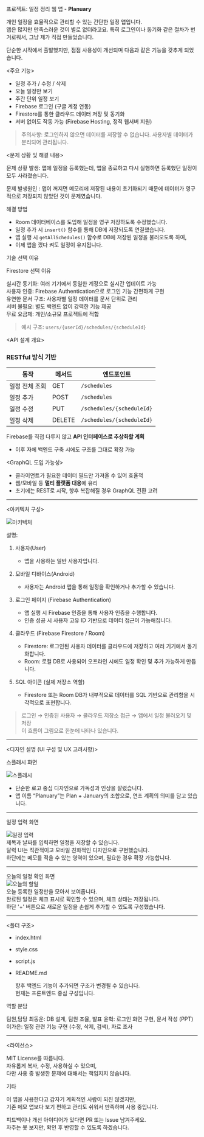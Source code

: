 프로젝트: 일정 정리 웹 앱 - **Planuary**

개인 일정을 효율적으로 관리할 수 있는 간단한 일정 앱입니다.  
앱은 많지만 만족스러운 것이 별로 없더라고요. 특히 로그인이나 동기화 같은 절차가 번거로워서, 그냥 제가 직접 만들었습니다.

단순한 시작에서 출발했지만, 점점 사용성이 개선되며 다음과 같은 기능을 갖추게 되었습니다.

<주요 기능>

- 일정 추가 / 수정 / 삭제
- 오늘 일정만 보기
- 주간 단위 일정 보기
- Firebase 로그인 (구글 계정 연동)
- Firestore를 통한 클라우드 데이터 저장 및 동기화
- 서버 없이도 작동 가능 (Firebase Hosting, 정적 웹서버 지원)

> 주의사항: 로그인하지 않으면 데이터를 저장할 수 없습니다. 사용자별 데이터가 분리되어 관리됩니다.

<문제 상황 및 해결 내용>

문제 상황 발생: 앱에 일정을 등록했는데, 앱을 종료하고 다시 실행하면 등록했던 일정이 모두 사라졌습니다.

문제 발생원인 : 앱이 꺼지면 메모리에 저장된 내용이 초기화되기 때문에 데이터가 영구적으로 저장되지 않았던 것이 문제였습니다.

해결 방법  
- Room 데이터베이스를 도입해 일정을 영구 저장하도록 수정했습니다.
- 일정 추가 시 `insert()` 함수를 통해 DB에 저장되도록 연결했습니다.
- 앱 실행 시 `getAllSchedules()` 함수로 DB에 저장된 일정을 불러오도록 하여,
- 이제 앱을 껐다 켜도 일정이 유지됩니다.


기술 선택 이유

Firestore 선택 이유

실시간 동기화: 여러 기기에서 동일한 계정으로 실시간 업데이트 가능  
사용자 인증: Firebase Authentication으로 로그인 기능 간편하게 구현  
유연한 문서 구조: 사용자별 일정 데이터를 문서 단위로 관리  
서버 불필요: 별도 백엔드 없이 강력한 기능 제공  
무료 요금제: 개인/소규모 프로젝트에 적합

> 예시 구조: `users/{userId}/schedules/{scheduleId}`


<API 설계 개요>

### RESTful 방식 기반

| 동작         | 메서드 | 엔드포인트 |
|--------------|--------|-------------|
| 일정 전체 조회 | GET    | `/schedules` |
| 일정 추가     | POST   | `/schedules` |
| 일정 수정     | PUT    | `/schedules/{scheduleId}` |
| 일정 삭제     | DELETE | `/schedules/{scheduleId}` |

Firebase를 직접 다루지 않고 **API 인터페이스로 추상화할 계획**  
- 이후 자체 백엔드 구축 시에도 구조를 그대로 확장 가능

<GraphQL 도입 가능성>

- 클라이언트가 필요한 데이터 필드만 가져올 수 있어 효율적  
- 웹/모바일 등 **멀티 플랫폼 대응**에 유리  
- 초기에는 REST로 시작, 향후 복잡해질 경우 GraphQL 전환 고려

---

<아키텍처 구성>

![아키텍처](./수오후,화면%20캡처%202025-05-21%20155520.png)

설명:

1. 사용자(User)
   - 앱을 사용하는 일반 사용자입니다.

2. 모바일 디바이스(Android)
   - 사용자는 Android 앱을 통해 일정을 확인하거나 추가할 수 있습니다.

3. 로그인 페이지 (Firebase Authentication)
   - 앱 실행 시 Firebase 인증을 통해 사용자 인증을 수행합니다.
   - 인증 성공 시 사용자 고유 ID 기반으로 데이터 접근이 가능해집니다.

4. 클라우드 (Firebase Firestore / Room)  
   - Firestore: 로그인된 사용자 데이터를 클라우드에 저장하고 여러 기기에서 동기화합니다.  
   - Room: 로컬 DB로 사용되어 오프라인 시에도 일정 확인 및 추가 가능하게 만듭니다.

5. SQL 아이콘 (실제 저장소 역할)
   - Firestore 또는 Room DB가 내부적으로 데이터를 SQL 기반으로 관리함을 시각적으로 표현합니다.

> 로그인 → 인증된 사용자 → 클라우드 저장소 접근 → 앱에서 일정 불러오기 및 저장  
> 이 흐름이 그림으로 한눈에 나타나 있습니다.

---

<디자인 설명 (UI 구성 및 UX 고려사항)>

스플래시 화면

![스플래시](./ce3724ea-32fe-4596-b75b-c6d758f64caa.png)  
- 단순한 로고 중심 디자인으로 가독성과 인상을 살렸습니다.  
- 앱 이름 “Planuary”는 Plan + January의 조합으로, 연초 계획의 의미를 담고 있습니다.

---

일정 입력 화면  

![일정 입력](./85b329e2-53da-4821-94be-7cab83dc5e39.png)  
제목과 날짜를 입력하면 일정을 저장할 수 있습니다.  
달력 UI는 직관적이고 모바일 친화적인 디자인으로 구현했습니다.  
하단에는 메모를 적을 수 있는 영역이 있으며, 필요한 경우 확장 가능합니다.

---

오늘의 일정 확인 화면  
![오늘의 할일](./27bc9d0a-03e1-4d2d-a6da-9c4cdb0a2203.png)  
오늘 등록한 일정만을 모아서 보여줍니다.  
완료된 일정은 체크 표시로 확인할 수 있으며, 체크 상태는 저장됩니다.  
하단 '+' 버튼으로 새로운 일정을 손쉽게 추가할 수 있도록 구성했습니다.

---

<폴더 구조>


- index.html
- style.css
- script.js
- README.md


  향후 백엔드 기능이 추가되면 구조가 변경될 수 있습니다.  
  현재는 프론트엔드 중심 구성입니다.

역할 분담

팀원,담당
최동운:  DB 설계, 팀원 조율, 발표 
윤혁: 로그인 화면 구현, 문서 작성 (PPT) 
이가은: 일정 관련 기능 구현 (수정, 삭제, 검색), 자료 조사

---

<라이선스>

MIT License를 따릅니다.  
자유롭게 복사, 수정, 사용하실 수 있으며,  
다만 사용 중 발생한 문제에 대해서는 책임지지 않습니다.

기타

이 앱을 사용한다고 갑자기 계획적인 사람이 되진 않겠지만,  
기존 메모 앱보다 보기 편하고 관리도 쉬워서 만족하며 사용 중입니다.

피드백이나 개선 아이디어가 있다면 PR 또는 Issue 남겨주세요.  
자주는 못 보지만, 확인 후 반영할 수 있도록 하겠습니다.
